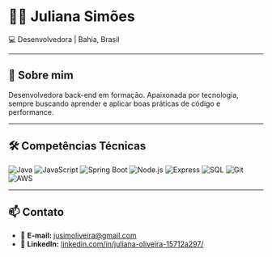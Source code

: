 # 👩‍💻 Juliana Simões  

💻 Desenvolvedora | Bahia, Brasil  

---

## 🚀 Sobre mim  
Desenvolvedora back-end em formação. Apaixonada por tecnologia, sempre buscando aprender e aplicar boas práticas de código e performance.  

---

## 🛠️ Competências Técnicas  

![Java](https://img.shields.io/badge/Java-ED8B00?style=for-the-badge&logo=openjdk&logoColor=white)
![JavaScript](https://img.shields.io/badge/JavaScript-F7DF1E?style=for-the-badge&logo=javascript&logoColor=black)
![Spring Boot](https://img.shields.io/badge/Spring%20Boot-6DB33F?style=for-the-badge&logo=springboot&logoColor=white)
![Node.js](https://img.shields.io/badge/Node.js-339933?style=for-the-badge&logo=nodedotjs&logoColor=white)
![Express](https://img.shields.io/badge/Express-000000?style=for-the-badge&logo=express&logoColor=white)
![SQL](https://img.shields.io/badge/SQL-4479A1?style=for-the-badge&logo=mysql&logoColor=white)
![Git](https://img.shields.io/badge/Git-F05032?style=for-the-badge&logo=git&logoColor=white)
![AWS](https://img.shields.io/badge/AWS-232F3E?style=for-the-badge&logo=amazon-aws&logoColor=white)

---

## 📫 Contato  

- 📧 **E-mail:** [jusimoliveira@gmail.com](mailto:jusimoliveira@gmail.com)  
- 🔗 **LinkedIn:** [linkedin.com/in/juliana-oliveira-15712a297/](https://www.linkedin.com/in/juliana-oliveira-15712a297/) 
